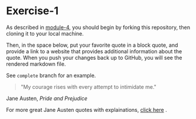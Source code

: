 # Exercise-1

As described in [module-4](https://github.com/INFO-201/m4-git-intro), you should begin by forking this repository, then cloning it to your local machine.

Then, in the space below, put your favorite quote in a block quote, and provide a link to a website that provides additional information about the quote. When you push your changes back up to GitHub, you will see the rendered markdown file.

See `complete` branch for an example.

> "My courage rises with every attempt to intimidate me." 

Jane Austen, _Pride and Prejudice_

For more great Jane Austen quotes with explainations, [click here](http://www.sparknotes.com/lit/pride/quotes.html) .

